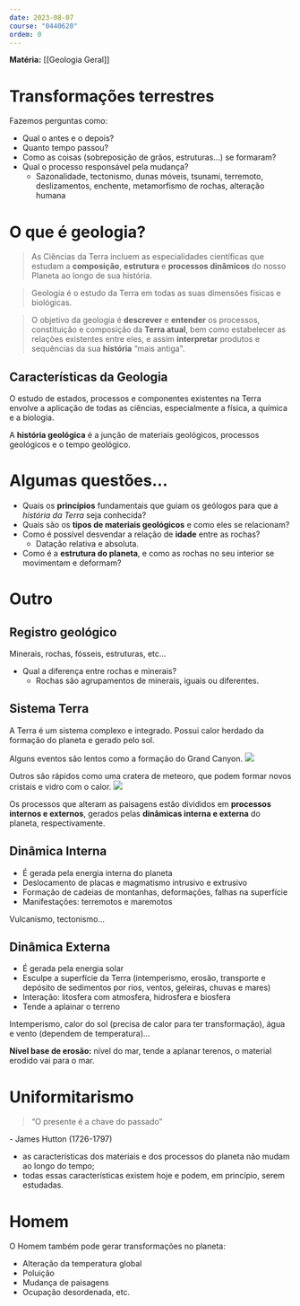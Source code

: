 ```yaml
---
date: 2023-08-07
course: "0440620"
ordem: 0
---
```

**Matéria:** [[Geologia Geral]]

# Transformações terrestres
Fazemos perguntas como:
- Qual o antes e o depois?
- Quanto tempo passou?
- Como as coisas (sobreposição de grãos, estruturas...) se formaram?
- Qual o processo responsável pela mudança?
	- Sazonalidade, tectonismo, dunas móveis, tsunami, terremoto, deslizamentos, enchente, metamorfismo de rochas, alteração humana

# O que é geologia?
> As Ciências da Terra incluem as especialidades científicas que estudam a **composição**, **estrutura** e **processos dinâmicos** do nosso Planeta ao longo de sua história.

> Geologia é o estudo da Terra em todas as suas dimensões físicas e biológicas.

> O objetivo da geologia é **descrever** e **entender** os processos, constituição e composição da **Terra atual**, bem como estabelecer as relações existentes entre eles, e assim **interpretar** produtos e sequências da sua **história** “mais antiga".

## Características da Geologia
O estudo de estados, processos e componentes existentes na Terra envolve a aplicação de todas as ciências, especialmente a física, a química e a biologia.

A **história geológica** é a junção de materiais geológicos, processos geológicos e o tempo geológico.

# Algumas questões...
- Quais os **princípios** fundamentais que guiam os geólogos para que a _história da Terra_ seja conhecida?
- Quais são os **tipos de materiais geológicos** e como eles se relacionam?
- Como é possível desvendar a relação de **idade** entre as rochas?
	- Datação relativa e absoluta.
- Como é a **estrutura do planeta**, e como as rochas no seu interior se movimentam e deformam?

# Outro
## Registro geológico
Minerais, rochas, fósseis, estruturas, etc...

- Qual a diferença entre rochas e minerais?
	- Rochas são agrupamentos de minerais, iguais ou diferentes.
## Sistema Terra
A Terra é um sistema complexo e integrado. Possui calor herdado da formação do planeta e gerado pelo sol.

Alguns eventos são lentos como a formação do Grand Canyon.
![](https://i.imgur.com/wZ1bwPp.png)

Outros são rápidos como uma cratera de meteoro, que podem formar novos cristais e vidro com o calor.
![](https://i.imgur.com/mYzXkOZ.png)

Os processos que alteram as paisagens estão divididos em **processos internos e externos**, gerados pelas **dinâmicas interna e externa** do planeta, respectivamente.

## Dinâmica Interna
- É gerada pela energia interna do planeta
- Deslocamento de placas e magmatismo intrusivo e extrusivo
- Formação de cadeias de montanhas, deformações, falhas na superfície
- Manifestações: terremotos e maremotos

Vulcanismo, tectonismo...

## Dinâmica Externa
- É gerada pela energia solar
- Esculpe a superfície da Terra (intemperismo, erosão, transporte e depósito de sedimentos por rios, ventos, geleiras, chuvas e mares)
- Interação: litosfera com atmosfera, hidrosfera e biosfera
- Tende a aplainar o terreno

Intemperismo, calor do sol (precisa de calor para ter transformação), água e vento (dependem de temperatura)...

**Nível base de erosão:** nível do mar, tende a aplanar terenos, o material erodido vai para o mar.

# Uniformitarismo

>“O presente é a chave do passado”

\- James Hutton (1726-1797)

- as características dos materiais e dos processos do planeta não mudam ao longo do tempo;
- todas essas características existem hoje e podem, em princípio, serem estudadas.

# Homem
O Homem também pode gerar transformações no planeta:
- Alteração da temperatura global
- Poluição
- Mudança de paisagens
- Ocupação desordenada, etc.